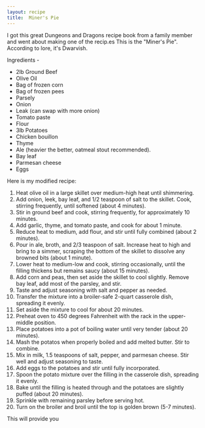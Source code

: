```yaml
---
layout: recipe
title:  Miner's Pie
---
```

I got this great Dungeons and Dragons recipe book from a family member and went about making one of the recip.es This is the "Miner's Pie". According to lore, it's Dwarvish. 


Ingredients -
- 2lb Ground Beef
- Olive Oil
- Bag of frozen corn
- Bag of frozen pees 
- Parsely
- Onion
- Leak (can swap with more onion)
- Tomato paste
- Flour
- 3lb Potatoes
- Chicken bouillon
- Thyme 
- Ale (heavier the better, oatmeal stout recommended).
- Bay leaf
- Parmesan cheese
- Eggs


Here is my modified recipe:

 1. Heat olive oil in a large skillet over medium-high heat until shimmering.
 2. Add onion, leek, bay leaf, and 1/2 teaspoon of salt to the skillet. Cook, stirring frequently, until softened (about 4 minutes).
 3. Stir in ground beef and cook, stirring frequently, for approximately 10 minutes.
 4. Add garlic, thyme, and tomato paste, and cook for about 1 minute.
 5. Reduce heat to medium, add flour, and stir until fully combined (about 2 minutes).
 6. Pour in ale, broth, and 2/3 teaspoon of salt. Increase heat to high and bring to a simmer, scraping the bottom of the skillet to dissolve any browned bits (about 1 minute).
 7. Lower heat to medium-low and cook, stirring occasionally, until the filling thickens but remains saucy (about 15 minutes).
 8. Add corn and peas, then set aside the skillet to cool slightly. Remove bay leaf, add most of the parsley, and stir.
 9. Taste and adjust seasoning with salt and pepper as needed.
 10. Transfer the mixture into a broiler-safe 2-quart casserole dish, spreading it evenly.
 11. Set aside the mixture to cool for about 20 minutes.
 12. Preheat oven to 450 degrees Fahrenheit with the rack in the upper-middle position.
 13. Place potatoes into a pot of boiling water until very tender (about 20 minutes).
 14. Mash the potatos when properly boiled and add melted butter. Stir to combine.
 15. Mix in milk, 1.5 teaspoons of salt, pepper, and parmesan cheese. Stir well and adjust seasoning to taste.
 16. Add eggs to the potatoes and stir until fully incorporated.
 17. Spoon the potato mixture over the filling in the casserole dish, spreading it evenly.
 18. Bake until the filling is heated through and the potatoes are slightly puffed (about 20 minutes).
 19. Sprinkle with remaining parsley before serving hot.
 20. Turn on the broiler and broil until the top is golden brown (5-7 minutes).

This will provide you